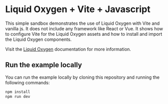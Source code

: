 # Liquid Oxygen + Vite + Javascript

This simple sandbox demonstrates the use of Liquid Oxygen with Vite and vanilla js. It does not include any framework like React or Vue. It shows how to configure Vite for the Liquid Oxygen assets and how to install and import the Liquid Oxygen components.

Visit the [Liquid Oxygen](https://liquid.merck.design) documentation for more information.

## Run the example locally

You can run the example locally by cloning this repository and running the following commands:

```bash
npm install
npm run dev
```
